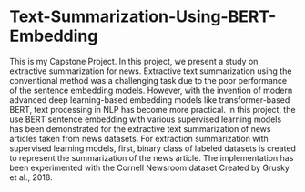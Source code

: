 # Text-Summarization-Using-BERT-Embedding
This is my Capstone Project.
In this project, we present a study on extractive summarization for news. Extractive text
summarization using the conventional method was a challenging task due to the poor performance
of the sentence embedding models. However, with the invention of modern advanced deep
learning-based embedding models like transformer-based BERT, text processing in NLP
has become more practical. In this project, the use BERT sentence embedding with various
supervised learning models has been demonstrated for the extractive text summarization of
news articles taken from news datasets. For extraction summarization with supervised learning
models, first, binary class of labeled datasets is created to represent the summarization of the
news article. The implementation has been experimented with the Cornell Newsroom dataset
Created by Grusky et al., 2018.
